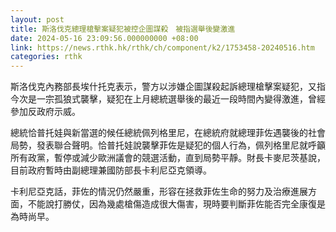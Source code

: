 ```yaml
---
layout: post
title: 斯洛伐克總理槍擊案疑犯被控企圖謀殺　被指選舉後變激進
date: 2024-05-16 23:09:56.000000000 +08:00
link: https://news.rthk.hk/rthk/ch/component/k2/1753458-20240516.htm
categories: rthk
---
```


斯洛伐克內務部長埃什托克表示，警方以涉嫌企圖謀殺起訴總理槍擊案疑犯，又指今次是一宗孤狼式襲擊，疑犯在上月總統選舉後的最近一段時間內變得激進，曾經參加反政府示威。

總統恰普托娃與新當選的候任總統佩列格里尼，在總統府就總理菲佐遇襲後的社會局勢，發表聯合聲明。恰普托娃說襲擊菲佐是疑犯的個人行為，佩列格里尼就呼籲所有政黨，暫停或減少歐洲議會的競選活動，直到局勢平靜。財長卡麥尼茨基說，目前政府暫時由副總理兼國防部長卡利尼亞克領導。

卡利尼亞克話，菲佐的情況仍然嚴重，形容在拯救菲佐生命的努力及治療進展方面，不能說打勝仗，因為幾處槍傷造成很大傷害，現時要判斷菲佐能否完全康復是為時尚早。
